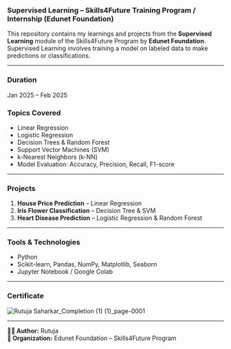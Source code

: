### Supervised Learning – Skills4Future Training Program / Internship (Edunet Foundation)

This repository contains my learnings and projects from the **Supervised Learning** module of the Skills4Future Program by **Edunet Foundation**.  
Supervised Learning involves training a model on labeled data to make predictions or classifications.

---

### Duration
Jan 2025 – Feb 2025

### Topics Covered
- Linear Regression
- Logistic Regression
- Decision Trees & Random Forest
- Support Vector Machines (SVM)
- k-Nearest Neighbors (k-NN)
- Model Evaluation: Accuracy, Precision, Recall, F1-score

---

### Projects
1. **House Price Prediction** – Linear Regression  
2. **Iris Flower Classification** – Decision Tree & SVM  
3. **Heart Disease Prediction** – Logistic Regression & Random Forest

---

### Tools & Technologies
- Python
- Scikit-learn, Pandas, NumPy, Matplotlib, Seaborn
- Jupyter Notebook / Google Colab

---

### Certificate
![Rutuja Saharkar_Completion (1) (1)_page-0001](https://github.com/user-attachments/assets/2a807574-833a-4ba5-bf3b-524e4ae5d1d8)


---

**👩‍💻 Author:** Rutuja  
**🏢 Organization:** Edunet Foundation – Skills4Future Program
